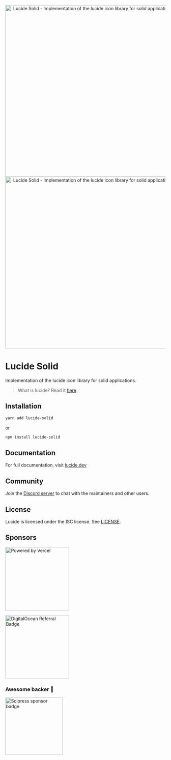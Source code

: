 <p align="center">
  <a href="https://github.com/lucide-icons/lucide#gh-light-mode-only">
    <img src="https://lucide.dev/package-logos/lucide-solid.svg#gh-light-mode-only" alt="Lucide Solid - Implementation of the lucide icon library for solid applications." width="540">
  </a>
  <a href="https://github.com/lucide-icons/lucide#gh-dark-mode-only">
    <img src="https://lucide.dev/package-logos/package-logos/dark/lucide-solid.svg#gh-dark-mode-only" alt="Lucide Solid - Implementation of the lucide icon library for solid applications." width="540">
  </a>
</p>


# Lucide Solid

Implementation of the lucide icon library for solid applications.

> What is lucide? Read it [here](https://github.com/lucide-icons/lucide#what-is-lucide).

## Installation

```sh
yarn add lucide-solid
```

or

```sh
npm install lucide-solid
```

## Documentation

For full documentation, visit [lucide.dev](https://lucide.dev/guide/packages/lucide-solid)

## Community

Join the [Discord server](https://discord.gg/EH6nSts) to chat with the maintainers and other users.

## License

Lucide is licensed under the ISC license. See [LICENSE](https://lucide.dev/license).

## Sponsors

<a href="https://vercel.com?utm_source=lucide&utm_campaign=oss">
  <img src="https://lucide.dev/vercel.svg" alt="Powered by Vercel" width="200" />
</a>

<a href="https://www.digitalocean.com/?refcode=b0877a2caebd&utm_campaign=Referral_Invite&utm_medium=Referral_Program&utm_source=badge"><img src="https://lucide.dev/digitalocean.svg" width="200" alt="DigitalOcean Referral Badge" /></a>

### Awesome backer 🍺

<a href="https://www.scipress.io?utm_source=lucide"><img src="https://lucide.dev/sponsors/scipress.svg" width="180" alt="Scipress sponsor badge" /></a>
